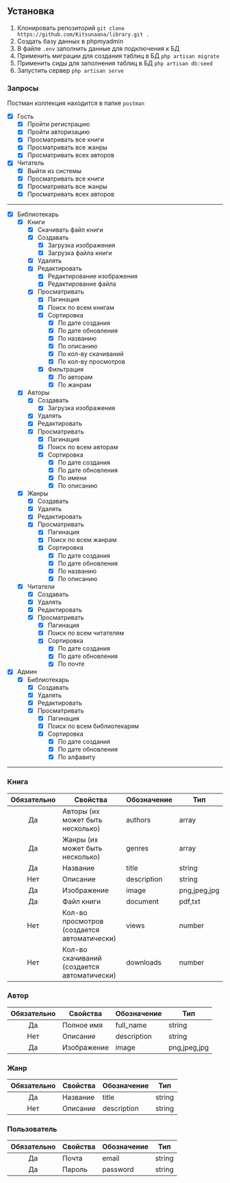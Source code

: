 ## Установка

1. Клонировать репозиторий
    `git clone https://github.com/Kitsunaana/library.git .`
2. Создать базу данных в phpmyadmin
3. В файле `.env` заполнить данные для подключения к БД
4. Применить миграции для создания таблиц в БД `php artisan migrate`
5. Применить сиды для заполнения таблиц в БД `php artisan db:seed`
6. Запустить сервер `php artisan serve`

### Запросы
Постман коллекция находится в папке `postman`

- [x] Гость
    - [x] Пройти регистрацию
    - [x] Пройти авторизацию
    - [x] Просматривать все книги
    - [x] Просматривать все жанры
    - [x] Просматривать всех авторов
- [x] Читатель
    - [x] Выйти из системы
    - [x] Просматривать все книги
    - [x] Просматривать все жанры
    - [x] Просматривать всех авторов

***

- [x] Библиотекарь
    - [x] Книги
        - [x] Скачивать файл книги
        - [x] Создавать
            - [x] Загрузка изображения
            - [x] Загрузка файла книги
        - [x] Удалять
        - [x] Редактировать
            - [x] Редактирование изображения
            - [x] Редактирование файла
        - [x] Просматривать
            - [x] Пагинация
            - [x] Поиск по всем книгам
            - [x] Сортировка
                - [x] По дате создания
                - [x] По дате обновления
                - [x] По названию
                - [x] По описанию
                - [x] По кол-ву скачиваний
                - [x] По кол-ву просмотров
            - [x] Фильтрация
                - [x] По авторам
                - [x] По жанрам
    - [x] Авторы
        - [x] Создавать
            - [x] Загрузка изображения
        - [x] Удалять
        - [x] Редактировать
        - [x] Просматривать
            - [x] Пагинация
            - [x] Поиск по всем авторам
            - [x] Сортировка
                - [x] По дате создания
                - [x] По дате обновления
                - [x] По имени
                - [x] По описанию
    - [x] Жанры
        - [x] Создавать
        - [x] Удалять
        - [x] Редактировать
        - [x] Просматривать
            - [x] Пагинация
            - [x] Поиск по всем жанрам
            - [x] Сортировка
                - [x] По дате создания
                - [x] По дате обновления
                - [x] По названию
                - [x] По описанию
    - [x] Читатели
        - [x] Создавать
        - [x] Удалять
        - [x] Редактировать
        - [x] Просматривать
            - [x] Пагинация
            - [x] Поиск по всем читателям
            - [x] Сортировка
                - [x] По дате создания
                - [x] По дате обновления
                - [x] По почте
- [x] Админ
    - [x] Библиотекарь
        - [x] Создавать
        - [x] Удалять
        - [x] Редактировать
        - [x] Просматривать
            - [x] Пагинация
            - [x] Поиск по всем библиотекарям
            - [x] Сортировка
                - [x] По дате создания
                - [x] По дате обновления
                - [x] По алфавиту

---

### **Книга**

| Обязательно | Свойства                                    | Обозначение | Тип          |
|:-----------:|---------------------------------------------|-------------|--------------|
|     Да      | Авторы (их может быть несколько)            | authors     | array        |
|     Да      | Жанры (их может быть несколько)             | genres      | array        |
|     Да      | Название                                    | title       | string       |
|     Нет     | Описание                                    | description | string       |
|     Да      | Изображение                                 | image       | png,jpeg,jpg |
|     Да      | Файл книги                                  | document    | pdf,txt      |
|     Нет     | Кол-во просмотров (создается автоматически) | views       | number       |
|     Нет     | Кол-во скачиваний (создается автоматически) | downloads   | number       |

### **Автор**

| Обязательно | Свойства    | Обозначение | Тип          |
|:-----------:|-------------|-------------|--------------|
|     Да      | Полное имя  | full_name   | string       |
|     Нет     | Описание    | description | string       |
|     Да      | Изображение | image       | png,jpeg,jpg |

### **Жанр**

| Обязательно | Свойства | Обозначение | Тип    |
|:-----------:|----------|-------------|--------|
|     Да      | Название | title       | string |
|     Нет     | Описание | description | string |

### **Пользователь**

| Обязательно | Свойства | Обозначение | Тип    |
|:-----------:|----------|-------------|--------|
|     Да      | Почта    | email       | string |
|     Да      | Пароль   | password    | string |
